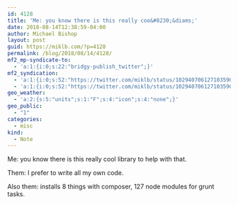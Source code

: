 ```yaml
---
id: 4128
title: 'Me: you know there is this really coo&#8230;&diams;'
date: 2018-08-14T12:38:59-04:00
author: Michael Bishop
layout: post
guid: https://miklb.com/?p=4128
permalink: /blog/2018/08/14/4128/
mf2_mp-syndicate-to:
  - 'a:1:{i:0;s:22:"bridgy-publish_twitter";}'
mf2_syndication:
  - 'a:1:{i:0;s:52:"https://twitter.com/miklb/status/1029407061271035906";}'
  - 'a:1:{i:0;s:52:"https://twitter.com/miklb/status/1029407061271035906";}'
geo_weather:
  - 'a:2:{s:5:"units";s:1:"F";s:4:"icon";s:4:"none";}'
geo_public:
  - "1"
categories:
  - misc
kind:
  - Note
---
```

Me: you know there is this really cool library to help with that.

Them: I prefer to write all my own code.

Also them: installs 8 things with composer, 127 node modules for grunt tasks.